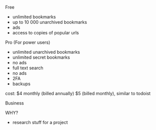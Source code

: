 Free

- unlimited bookmarks
- up to 10 000 unarchived bookmarks
- ads
- access to copies of popular urls

Pro (For power users)

- unlimited unarchived bookmarks
- unlimited secret bookmarks
- no ads
- full text search
- no ads
- 2FA
- backups

cost: $4 monthly (billed annually) $5 (billed monthly), similar to todoist

Business

WHY?

- research stuff for a project

